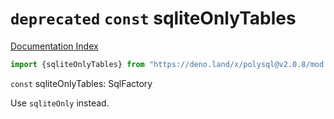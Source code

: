 # `deprecated` `const` sqliteOnlyTables

[Documentation Index](../README.md)

```ts
import {sqliteOnlyTables} from "https://deno.land/x/polysql@v2.0.8/mod.ts"
```

`const` sqliteOnlyTables: SqlFactory

Use `sqliteOnly` instead.

